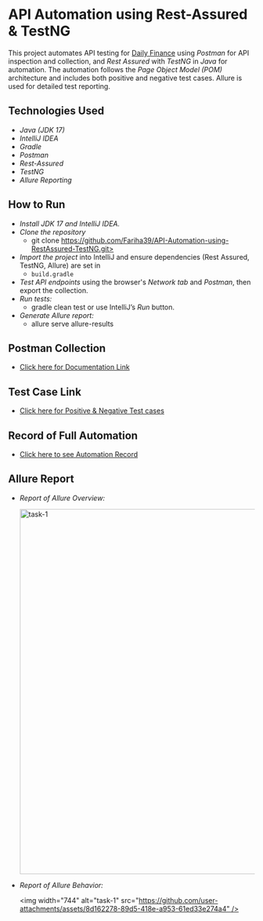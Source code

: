 # API Automation using Rest-Assured & TestNG

This project automates API testing for [Daily Finance](https://dailyfinance.roadtocareer.net/) using *Postman* for API inspection and collection, and *Rest Assured* with *TestNG* in *Java* for automation. The automation follows the *Page Object Model (POM)* architecture and includes both positive and negative test cases. Allure is used for detailed test reporting.

## Technologies Used

- *Java (JDK 17)*
- *IntelliJ IDEA*
- *Gradle*
- *Postman*
- *Rest-Assured*
- *TestNG*
- *Allure Reporting*

## How to Run

- *Install JDK 17 and IntelliJ IDEA.*   
- *Clone the repository*  
   - git clone https://github.com/Fariha39/API-Automation-using-RestAssured-TestNG.git>
- *Import the project* into IntelliJ and ensure dependencies (Rest Assured, TestNG, Allure) are set in
  - `build.gradle `
- *Test API endpoints* using the browser's *Network tab* and *Postman*, then export the collection.
- *Run tests:*  
   - gradle clean test or use IntelliJ’s *Run* button. 
- *Generate Allure report:*
   - allure serve allure-results 
  

## Postman Collection 

   - [Click here for Documentation Link](https://documenter.getpostman.com/view/42658049/2sB2j1hCNe)

## Test Case Link

   - [Click here for Positive & Negative Test cases](https://docs.google.com/spreadsheets/d/1xBSsKMGgTqXt0HYeFdB1LvCDnyBnZk6J/edit?usp=sharing&ouid=105680020578634715377&rtpof=true&sd=true) 

## Record of Full Automation 

   - [Click here to see Automation Record](https://drive.google.com/file/d/1-1heTJl4hmBBld0EiTpk2_6uCFj1ofe2/view?usp=sharing)

## Allure Report 
   
- *Report of Allure Overview:*

  <img width="744" alt="task-1" src="https://github.com/user-attachments/assets/d951427a-567a-41d0-84ca-cd8401438945" />
  

- *Report of Allure Behavior:*

  <img width="744" alt="task-1" src="https://github.com/user-attachments/assets/8d162278-89d5-418e-a953-61ed33e274a4" />
